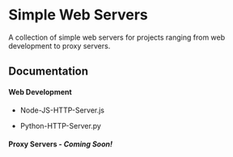# Simple Web Servers
A collection of simple web servers for projects ranging from web development to proxy servers.

## Documentation

#### Web Development

* Node-JS-HTTP-Server.js 

* Python-HTTP-Server.py


#### Proxy Servers - *Coming Soon!*










